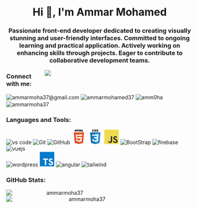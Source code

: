 <h1 align="center">
  Hi 👋, I'm Ammar Mohamed
</h1>
<h3 align="center">
  Passionate front-end developer dedicated to creating visually stunning and user-friendly interfaces. Committed to ongoing learning and practical application. Actively working on enhancing skills through     
  projects. Eager to contribute to collaborative development teams.
</h3>

<div>
   <img align="right" width="400" src="https://i.pinimg.com/originals/ee/8f/1c/ee8f1cba0f0dfb4bb55c88b7bdec9703.gif">
</div>

<h3 align="left">Connect with me:</h3>
<div align="left">
  <img align="center" src="https://img.icons8.com/?size=100&id=P7UIlhbpWzZm&format=png&color=000000" alt="ammarmoha37@gmail.com" height="40" width="40" />
  <img align="center" src="https://raw.githubusercontent.com/rahuldkjain/github-profile-readme-generator/master/src/images/icons/Social/linked-in-alt.svg" alt="ammarmohamed37" height="30" width="40" />
  <img align="center" src="https://raw.githubusercontent.com/rahuldkjain/github-profile-readme-generator/master/src/images/icons/Social/instagram.svg" alt="amm0ha" height="30" width="40" />
  <img align="center" src="https://raw.githubusercontent.com/rahuldkjain/github-profile-readme-generator/master/src/images/icons/Social/twitter.svg" alt="ammarmoha37" height="30" width="40" />
</div>

<h3 align="left">Languages and Tools:</h3>
<div align="left"> 
  <img src="https://img.icons8.com/?size=100&id=9OGIyU8hrxW5&format=png&color=000000" alt="vs code" width="40" height="40"/>
  <img src="https://img.icons8.com/?size=100&id=20906&format=png&color=000000" alt="Git" width="40" height="40"/>
  <img src="https://img.icons8.com/?size=100&id=62856&format=png&color=FFFFFF" alt="GitHub" width="40" height="40"/>
  <img src="https://raw.githubusercontent.com/devicons/devicon/master/icons/html5/html5-original-wordmark.svg" alt="HTML" width="40" height="40"/> 
  <img src="https://raw.githubusercontent.com/devicons/devicon/master/icons/css3/css3-original-wordmark.svg" alt="CSS" width="40" height="40"/> 
  <img src="https://raw.githubusercontent.com/devicons/devicon/master/icons/javascript/javascript-original.svg" alt="javascript" width="40" height="40"/> 
  <img src="https://img.icons8.com/?size=100&id=PndQWK6M1Hjo&format=png&color=000000" alt="BootStrap" width="40" height="40"/>
  <img src="https://www.vectorlogo.zone/logos/firebase/firebase-icon.svg" alt="firebase" width="40" height="40"/> 
  <img src="https://cdn.jsdelivr.net/gh/devicons/devicon/icons/vuejs/vuejs-original.svg" alt="vuejs" width="40" height="40"/><br> 
  <img src="https://img.icons8.com/?size=100&id=13664&format=png&color=000000" alt="wordpress" width="40" height="40"/> 
  <img src="https://raw.githubusercontent.com/devicons/devicon/master/icons/typescript/typescript-original.svg" alt="typescript" width="40" height="40"/> 
  <img src="https://angular.io/assets/images/logos/angular/angular.svg" alt="angular" width="40" height="40"/>
  <img src="https://www.vectorlogo.zone/logos/tailwindcss/tailwindcss-icon.svg" alt="tailwind" width="40" height="40"/> 
</div>

<h3 align="left">GitHub Stats:</h3>
<div align="center">
  <img align="left" src="https://github-readme-stats.vercel.app/api/top-langs?username=ammarmoha37&show_icons=true&locale=en&layout=compact&theme=dark" alt="ammarmoha37" width="300"/>
  <img align="left" src="https://github-readme-streak-stats.herokuapp.com/?user=ammarmoha37&theme=dark&border=none" alt="ammarmoha37" width="420" />
</div>




